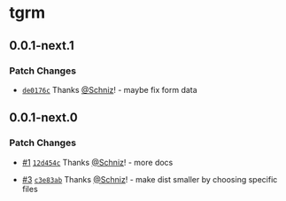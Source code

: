 # tgrm

## 0.0.1-next.1

### Patch Changes

- [`de0176c`](https://github.com/Schniz/tgrm/commit/de0176c987716623757aadd231752ff218505783) Thanks [@Schniz](https://github.com/Schniz)! - maybe fix form data

## 0.0.1-next.0

### Patch Changes

- [#1](https://github.com/Schniz/tgrm/pull/1) [`12d454c`](https://github.com/Schniz/tgrm/commit/12d454c1c874190ab6ee4a721392f59395463e83) Thanks [@Schniz](https://github.com/Schniz)! - more docs

- [#3](https://github.com/Schniz/tgrm/pull/3) [`c3e83ab`](https://github.com/Schniz/tgrm/commit/c3e83abadacc5b7b9b98d59ec1a5bf6e6c461381) Thanks [@Schniz](https://github.com/Schniz)! - make dist smaller by choosing specific files
